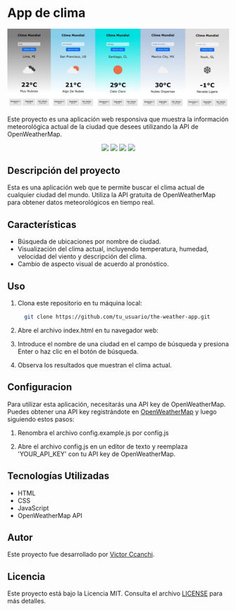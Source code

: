 # App de clima

<p align="center">
  <img src="./public/banner.jpg" alt="Descripción de la imagen">
</p>

Este proyecto es una aplicación web responsiva que muestra la información meteorológica actual de la ciudad que desees utilizando la API de OpenWeatherMap.

<p align="center">
  <img src="https://img.shields.io/badge/HTML-5-orange?style=flat&logo=html5">
  <img src="https://img.shields.io/badge/CSS-3-blue?style=flat&logo=css3">
  <img src="https://img.shields.io/badge/JavaScript-ES6-yellow?style=flat&logo=javascript">
  <img src="https://img.shields.io/badge/OpenWeather%20API-Current%20Weather%20Data-lightgrey?style=flat&logo=openweathermap">
</p>


## Descripción del proyecto

Esta es una aplicación web que te permite buscar el clima actual de cualquier ciudad del mundo. Utiliza la API gratuita de OpenWeatherMap para obtener datos meteorológicos en tiempo real.

## Características

- Búsqueda de ubicaciones por nombre de ciudad.
- Visualización del clima actual, incluyendo temperatura, humedad, velocidad del viento y descripción del clima.
- Cambio de aspecto visual de acuerdo al pronóstico.

## Uso

1. Clona este repositorio en tu máquina local:

   ```bash
     git clone https://github.com/tu_usuario/the-weather-app.git
   ```

2. Abre el archivo index.html en tu navegador web:

3. Introduce el nombre de una ciudad en el campo de búsqueda y presiona Enter o haz clic en el botón de búsqueda.

4. Observa los resultados que muestran el clima actual.

## Configuracion

Para utilizar esta aplicación, necesitarás una API key de OpenWeatherMap. Puedes obtener una API key registrándote en [OpenWeatherMap](https://openweathermap.org/)
y luego siguiendo estos pasos:

1. Renombra el archivo config.example.js por config.js

2. Abre el archivo config.js en un editor de texto y reemplaza 'YOUR_API_KEY' con tu API key de OpenWeatherMap.

## Tecnologías Utilizadas

- HTML
- CSS
- JavaScript
- OpenWeatherMap API

## Autor

Este proyecto fue desarrollado por [Victor Ccanchi](https://www.linkedin.com/in/victor-ccanchi/).

## Licencia

Este proyecto está bajo la Licencia MIT. Consulta el archivo [LICENSE](LICENSE) para más detalles.
